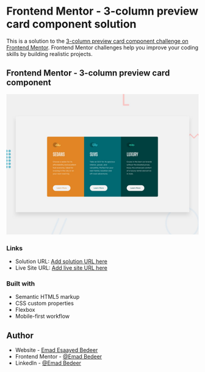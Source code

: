 # Frontend Mentor - 3-column preview card component solution

This is a solution to the [3-column preview card component challenge on Frontend Mentor](https://www.frontendmentor.io/challenges/3column-preview-card-component-pH92eAR2-). Frontend Mentor challenges help you improve your coding skills by building realistic projects.

## Frontend Mentor - 3-column preview card component

![Design preview for the 3-column preview card component coding challenge](./design/desktop-preview.jpg)

### Links

- Solution URL: [Add solution URL here](https://github.com/Emad-Essayed/Frontend-Mentor-3-column-preview-card-component)
- Live Site URL: [Add live site URL here](https://emad-essayed.github.io/Frontend-Mentor-3-column-preview-card-component/)

### Built with

- Semantic HTML5 markup
- CSS custom properties
- Flexbox
- Mobile-first workflow

## Author

- Website - [Emad Esaayed Bedeer](https://github.com/Emad-Essayed)
- Frontend Mentor - [@Emad Bedeer](https://www.frontendmentor.io/profile/Emad-Essayed)
- LinkedIn - [@Emad Bedeer](https://www.linkedin.com/in/emad-bedeer-4b1797106/)
